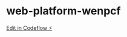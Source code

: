 # web-platform-wenpcf

[Edit in Codeflow ⚡️](https://stackblitz.com/~/github.com/rajashree-guha/web-platform-wenpcf)